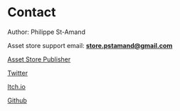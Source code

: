 
# Contact

Author: Philippe St-Amand

Asset store support email: **store.pstamand@gmail.com**

[Asset Store Publisher](https://assetstore.unity.com/publishers/26920)

[Twitter](https://twitter.com/PhilippeStA)

[Itch.io](https://phil-sa.itch.io/)

[Github](https://github.com/PhilSA)